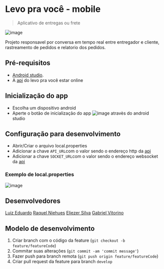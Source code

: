 # Levo pra você - mobile
> Aplicativo de entregas ou frete

![image](https://github.com/Levo-pra-voce/mobile/assets/77634037/65c6684e-c90e-40f9-9f21-40a50aaf7dc1)

Projeto responsavel por conversa em tempo real entre entregador e cliente, rastreamento de pedidos e relatorio dos pedidos.

## Pré-requisitos
* [Android studio](https://developer.android.com/studio).
* A [api](https://github.com/Levo-pra-voce/backend) do levo pra você estar online

## Inicialização do app
- Escolha um dispositivo android 
- Aperte o botão de inicialização do app ![image](https://github.com/Levo-pra-voce/mobile/assets/77634037/c43afb25-42c4-4359-84ba-3c2de2cba8df) atravès do android studio

## Configuração para desenvolvimento

- Abrir/Criar o arquivo local.properties
- Adicionar a chave `API_URL`com o valor sendo o endereço http da [api](https://github.com/Levo-pra-voce/backend)
- Adicionar a chave `SOCKET_URL`com o valor sendo o endereço websocket da [api](https://github.com/Levo-pra-voce/backend)
### Exemplo de local.properties
![image](https://github.com/Levo-pra-voce/mobile/assets/77634037/5ec794eb-7897-4d2d-be3f-0c98e18392a5)

## Desenvolvedores

[Luiz Eduardo](https://github.com/luiz-eduardo14)
[Raquel Niehues](https://github.com/ahnaoRaquel)
[Eliezer Silva](https://github.com/Eliezer-TEC)
[Gabriel Vitorino](https://github.com/Tr00vuada)

## Modelo de desenvolvimento 

1. Criar branch com o código da feature (`git checkout -b feature/featureCode`)
2. Commitar suas alterações (`git commit -am 'commit message'`)
3. Fazer push para branch remota (`git push origin feature/featureCode`)
4. Criar pull request da feature para branch `develop`

[levo-pra-voce-api-url]: https://github.com/Levo-pra-voce/backend
